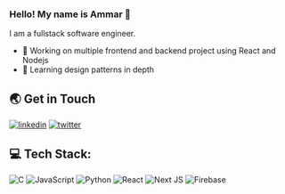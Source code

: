  ### Hello! My name is Ammar 👋
   I am a fullstack software engineer.

   - 🔭 Working on multiple frontend and backend project using React and Nodejs
   - 🌱 Learning design patterns in depth

   ## 🌏 Get in Touch

   [![linkedin](https://img.shields.io/badge/linkedin-0A66C2?style=for-the-badge&logo=linkedin&logoColor=white)](https://www.linkedin.com/in/ammar-hazem-06b658160/) [![twitter](https://img.shields.io/badge/twitter-1DA1F2?style=for-the-badge&logo=twitter&logoColor=white)](https://twitter.com/Aakira_97)

   ## 💻 Tech Stack:
  ![C](https://img.shields.io/badge/c-%2300599C.svg?style=for-the-badge&logo=c&logoColor=white) ![JavaScript](https://img.shields.io/badge/javascript-%23323330.svg?style=for-the-badge&logo=javascript&logoColor=%23F7DF1E) ![Python](https://img.shields.io/badge/Python-FFD43B?style=for-the-badge&logo=python&logoColor=blue) ![React](https://img.shields.io/badge/react-%2320232a.svg?style=for-the-badge&logo=react&logoColor=%2361DAFB) ![Next JS](https://img.shields.io/badge/next.js-000000?style=for-the-badge&logo=nextdotjs&logoColor=white) ![Firebase](https://img.shields.io/badge/firebase-ffca28?style=for-the-badge&logo=firebase&logoColor=black)

